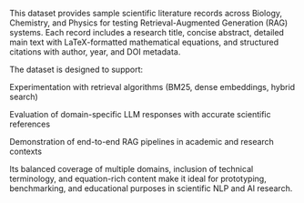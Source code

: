 This dataset provides sample scientific literature records across Biology, Chemistry, and Physics for testing Retrieval-Augmented Generation (RAG) systems. Each record includes a research title, concise abstract, detailed main text with LaTeX-formatted mathematical equations, and structured citations with author, year, and DOI metadata.

The dataset is designed to support:

Experimentation with retrieval algorithms (BM25, dense embeddings, hybrid search)

Evaluation of domain-specific LLM responses with accurate scientific references

Demonstration of end-to-end RAG pipelines in academic and research contexts

Its balanced coverage of multiple domains, inclusion of technical terminology, and equation-rich content make it ideal for prototyping, benchmarking, and educational purposes in scientific NLP and AI research.
